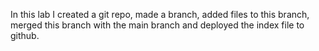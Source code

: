 In this lab I created a git repo, made a branch, added files to this branch, merged this branch with the main branch and deployed the index file to github.
